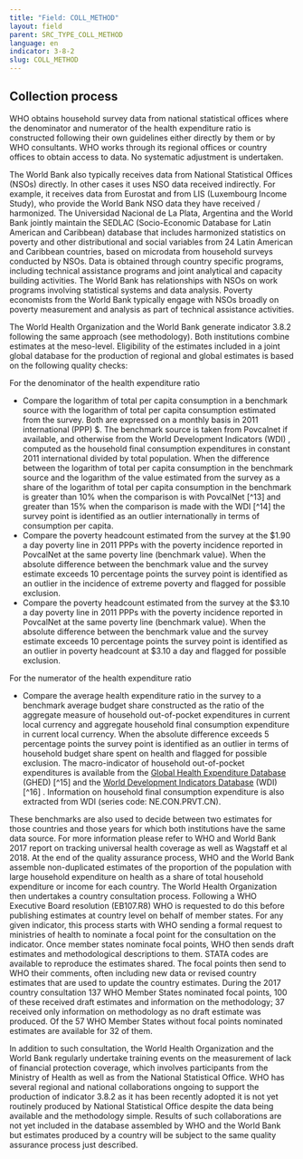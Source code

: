 ```yaml
---
title: "Field: COLL_METHOD"
layout: field
parent: SRC_TYPE_COLL_METHOD
language: en
indicator: 3-8-2
slug: COLL_METHOD
---
```

## Collection process

WHO obtains household survey data from national statistical offices where the denominator and numerator of the health expenditure ratio is constructed following their own guidelines either directly by them or by WHO consultants. WHO works through its regional offices or country offices to obtain access to data. No systematic adjustment is undertaken.

The World Bank also typically receives data from National Statistical Offices (NSOs) directly. In other cases it uses NSO data received indirectly. For example, it receives data from Eurostat and from LIS (Luxembourg Income Study), who provide the World Bank NSO data they have received / harmonized. The Universidad Nacional de La Plata, Argentina and the World Bank jointly maintain the SEDLAC (Socio-Economic Database for Latin American and Caribbean) database that includes harmonized statistics on poverty and other distributional and social variables from 24 Latin American and Caribbean countries, based on microdata from household surveys conducted by NSOs. Data is obtained through country specific programs, including technical assistance programs and joint analytical and capacity building activities. The World Bank has relationships with NSOs on work programs involving statistical systems and data analysis. Poverty economists from the World Bank typically engage with NSOs broadly on poverty measurement and analysis as part of technical assistance activities.

The World Health Organization and the World Bank generate indicator 3.8.2 following the same approach (see methodology). Both institutions combine estimates at the meso-level. Eligibility of the estimates included in a joint global database for the production of regional and global estimates is based on the following quality checks:

For the denominator of the health expenditure ratio

* Compare the logarithm of  total per capita consumption in a benchmark source with the logarithm of total per capita consumption estimated from the survey.  Both are expressed on a monthly basis in 2011 international (PPP) $. The benchmark source is taken from Povcalnet  if available, and otherwise from the World Development Indicators (WDI) , computed as the household final consumption expenditures in constant 2011 international divided by total population. When the difference between the logarithm of total per capita consumption in the benchmark source and the logarithm of the value estimated from the survey as a share of the logarithm of total per capita consumption in the benchmark is greater than 10% when the comparison is with PovcalNet [^13] and greater than 15% when the comparison is made with the WDI [^14] the survey point is identified as an outlier internationally in terms of consumption per capita.
* Compare the poverty headcount estimated from the survey at the $1.90 a day poverty line in 2011 PPPs with the poverty incidence reported in PovcalNet  at the same poverty line (benchmark value). When the absolute difference between the benchmark value   and the survey estimate exceeds 10 percentage points the survey point is identified as an outlier in the incidence of extreme poverty and flagged for possible exclusion.
* Compare the poverty headcount estimated from the survey at the $3.10 a day poverty line in 2011 PPPs with the poverty incidence reported in PovcalNet at the same poverty line (benchmark value). When the absolute difference between the benchmark value   and the survey estimate exceeds 10 percentage points the survey point is identified as an outlier in poverty headcount at $3.10 a day and flagged for possible exclusion.

For the numerator of the health expenditure ratio
* Compare the average health expenditure ratio in the survey to a benchmark average budget share constructed as the ratio of the aggregate measure of household out-of-pocket expenditures in current local currency and aggregate household final consumption expenditure in current local currency.  When the absolute difference exceeds 5 percentage points the survey point is identified as an outlier in terms of household budget share spent on health and flagged for possible exclusion. The macro-indicator of household out-of-pocket expenditures is available from the [Global Health Expenditure Database](http://www.who.int/health-accounts/ghed/en/) (GHED) [^15] and the [World Development Indicators Database](http://data.worldbank.org/data-catalog/world-development-indicators) (WDI) [^16] . Information on household final consumption expenditure is also extracted from WDI (series code: NE.CON.PRVT.CN).

These benchmarks are also used to decide between two estimates for those countries and those years for which both institutions have the same data source. For more information please refer to WHO and World Bank 2017 report on tracking universal health coverage   as well as Wagstaff  et al 2018.
At the end of the quality assurance process, WHO and the World Bank assemble non-duplicated estimates of the proportion of the population with large household expenditure on health as a share of total household expenditure or income for each country. The World Health Organization then undertakes a country consultation process. Following a WHO Executive Board resolution (EB107.R8) WHO is requested to do this before publishing estimates at country level on behalf of member states. For any given indicator, this process starts with WHO sending a formal request to ministries of health to nominate a focal point for the consultation on the indicator. Once member states nominate focal points, WHO then sends draft estimates and methodological descriptions to them. STATA codes are available to reproduce the estimates shared. The focal points then send to WHO their comments, often including new data or revised country estimates that are used to update the country estimates. During the 2017 country consultation 137 WHO Member States nominated focal points, 100 of these received draft estimates and information on the methodology; 37 received only information on methodology as no draft estimate was produced. Of the 57 WHO Member States without focal points nominated estimates are available for 32 of them.

In addition to such consultation, the World Health Organization and the World Bank regularly undertake training events on the measurement of lack of financial protection coverage, which involves participants from the Ministry of Health as well as from the National Statistical Office. WHO has several regional and national collaborations ongoing to support the production of indicator 3.8.2 as it has been recently adopted it is not yet routinely produced by National Statistical Office despite the data being available and the methodology simple.  Results of such collaborations are not yet included in the database assembled by WHO and the World Bank but estimates produced by a country will be subject to the same quality assurance process just described.